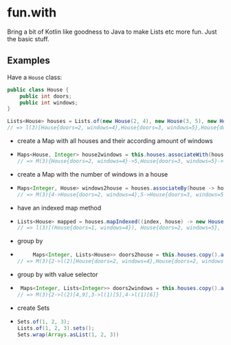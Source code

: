 # fun.with

Bring a bit of Kotlin like goodness to Java to make Lists etc more fun.
Just the basic stuff.

## Examples

Have a `House` class:

```java
public class House {
    public int doors;
    public int windows;
}
```

```java
Lists<House> houses = Lists.of(new House(2, 4), new House(3, 5), new House(4, 6));
// => l(3)[House{doors=2, windows=4},House{doors=3, windows=5},House{doors=4, windows=6}]
```

- create a Map with all houses and their according amount of windows
- ```java
  Maps<House, Integer> house2windows = this.houses.associateWith(house -> house.windows + 1);
  // => M(3){House{doors=2, windows=4}->5,House{doors=3, windows=5}->6,House{doors=4, windows=6}->7}
  ```
- create a Map with the number of windows in a house
- ```java
  Maps<Integer, House> windows2house = houses.associateBy(house -> house.windows);
  // => M(3){4->House{doors=2, windows=4},5->House{doors=3, windows=5},6->House{doors=4, windows=6}}
  ```

- have an indexed map method
- ```java
  Lists<House> mapped = houses.mapIndexed((index, house) -> new House(index + 1, house.windows));
  // => l(3)[(House{doors=1, windows=4}), House{doors=2, windows=5}, House{doors=3, windows=6}]
  ```

- group by
- ```java
       Maps<Integer, Lists<House>> doors2house = this.houses.copy().add(new House(2, 9)).groupBy(house -> house.doors);
  // => M(3){2->l(2)[House{doors=2, windows=4},House{doors=2, windows=9}],3->l(1)[House{doors=3, windows=5}],4->l(1)[House{doors=4, windows=6}]}
  ```
  
- group by with value selector
- ```java
   Maps<Integer, Lists<Integer>> doors2windows = this.houses.copy().add(new House(2, 9)).groupBy(h -> h.doors, house -> house.windows);
  // => M(3){2->l(2)[4,9],3->l(1)[5],4->l(1)[6]}
  ```
  
- create Sets
- ```java
  Sets.of(1, 2, 3);
  Lists.of(1, 2, 3).sets();
  Sets.wrap(Arrays.asList(1, 2, 3))
  ```